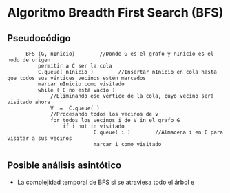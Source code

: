 # **Algoritmo Breadth First Search (BFS)**

## Pseudocódigo

``` [python]
      BFS (G, nInicio)        //Donde G es el grafo y nInicio es el nodo de origen
          permitir a C ser la cola
          C.queue( nInicio )        //Insertar nInicio en cola hasta que todos sus vértices vecinos estén marcados
          marcar nInicio como visitado
          while ( C no está vacío )
              //Eliminando ese vértice de la cola, cuyo vecino será visitado ahora
              V  =  C.queue( )
              //Procesando todos los vecinos de v  
              for todos los vecinos i de V in el grafo G
                  if i not in visitado
                            C.queue( i )        //Almacena i en C para visitar a sus vecinos
                            marcar i como visitado
```

## Posible análisis asintótico

- La complejidad temporal de BFS si se atraviesa todo el árbol e
